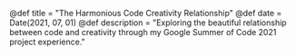 @def title = "The Harmonious Code Creativity Relationship"
@def date = Date(2021, 07, 01)
@def description = "Exploring the beautiful relationship between code and creativity through my Google Summer of Code 2021 project experience."

